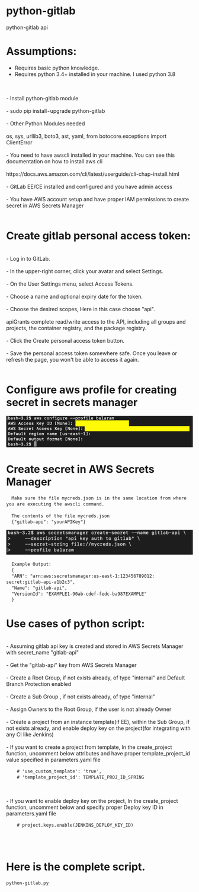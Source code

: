 # python-gitlab
python-gitlab api 

# Assumptions:

- Requires basic python knowledge.
- Requires python 3.4+ installed in your machine. I used python 3.8
<br />
<br />
- Install python-gitlab module
<br />
<br />
- sudo pip install - upgrade python-gitlab
<br />
<br />
- Other Python Modules needed
<br />
<br />
  os, sys, urllib3, boto3, ast, yaml, from botocore.exceptions import ClientError
<br />
<br />
- You need to have awscli installed in your machine. You can see this documentation on how to install aws cli
<br />
<br />
  https://docs.aws.amazon.com/cli/latest/userguide/cli-chap-install.html
<br />
<br />
- GitLab EE/CE installed and configured and you have admin access
<br />
<br />
- You have AWS account setup and have proper IAM permissions to create secret in AWS Secrets Manager
<br />
<br />

# Create gitlab personal access token:
<br />
- Log in to GitLab.
<br />
<br />
- In the upper-right corner, click your avatar and select Settings.
<br />
<br />
- On the User Settings menu, select Access Tokens.
<br />
<br />
- Choose a name and optional expiry date for the token.
<br />
<br />
- Choose the desired scopes, Here in this case choose "api". 
<br />
<br />
  apiGrants complete read/write access to the API, including all groups and projects, the container registry, and the package registry.
<br />
<br />
- Click the Create personal access token button.
<br />
<br />
- Save the personal access token somewhere safe. Once you leave or refresh the page, you won't be able to access it again.
<br />
<br /> 

# Configure aws profile for creating secret in secrets manager

   ![picture](img/awscli_profile.png)


  # Create secret in AWS Secrets Manager
      Make sure the file mycreds.json is in the same location from where you are executing the awscli command.  
      
      The contents of the file mycreds.json
      {"gitlab-api": "yourAPIKey"}

   ![picture](img/secretsmanager.png)

      Example Output:
      {
      "ARN": "arn:aws:secretsmanager:us-east-1:123456789012: secret:gitlab-api-a1b2c3",
      "Name": "gitlab-api",
      "VersionId": "EXAMPLE1-90ab-cdef-fedc-ba987EXAMPLE"
      }



# Use cases of python script:
<br />
- Assuming gitlab api key is created and stored in AWS Secrets Manager with secret_name "gitlab-api"
<br />
<br />
- Get the "gitlab-api" key from AWS Secrets Manager
<br />
<br />
- Create a Root Group, if not exists already, of type "internal" and Default Branch Protection enabled
<br />
<br />
- Create a Sub Group , if not exists already, of type "internal"
<br />
<br />
- Assign Owners to the Root Group, if the user is not already Owner
<br />
<br />
- Create a project from an instance template(if EE), within the Sub Group, if not exists already, and enable deploy key on the project(for integrating with any CI like Jenkins)
<br />
<br />
- If you want to create a project from template, In the create_project function, uncomment below attributes and have proper template_project_id value specified in parameters.yaml file
<br />

        # 'use_custom_template': 'true',
        # 'template_project_id': TEMPLATE_PROJ_ID_SPRING
<br />
<br />  
- If you want to enable deploy key on the project, In the create_project function, uncomment below and specify proper Deploy key ID in parameters.yaml file

        # project.keys.enable(JENKINS_DEPLOY_KEY_ID)

<br />
<br />

# Here is the complete script. 
    python-gitlab.py
